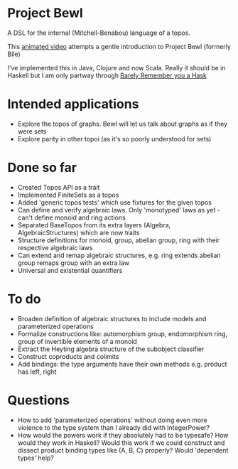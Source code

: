 # Project Bewl

A DSL for the internal (Mitchell-Benabou) language of a topos.

This [animated video](http://www.youtube.com/watch/?v=nUwjGBHXKYs) attempts a gentle introduction to Project Bewl (formerly Bile)

I've implemented this in Java, Clojure and now Scala. Really it should be in Haskell but I am only partway through
[Barely Remember you a Hask](http://learnyouahaskell.com)


# Intended applications

- Explore the topos of graphs. Bewl will let us talk about graphs as if they were sets
- Explore parity in other topoi (as it's so poorly understood for sets)

# Done so far

- Created Topos API as a trait
- Implemented FiniteSets as a topos
- Added 'generic topos tests' which use fixtures for the given topos
- Can define and verify algebraic laws. Only 'monotyped' laws as yet - can't define monoid and ring actions 
- Separated BaseTopos from its extra layers (Algebra, AlgebraicStructures) which are now traits
- Structure definitions for monoid, group, abelian group, ring with their respective algebraic laws
- Can extend and remap algebraic structures, e.g. ring extends abelian group remaps group with an extra law
- Universal and existential quantifiers

# To do

- Broaden definition of algebraic structures to include models and parameterized operations
- Formalize constructions like: automorphism group, endomorphism ring, group of invertible elements of a monoid
- Extract the Heyting algebra structure of the subobject classifier
- Construct coproducts and colimits
- Add bindings: the type arguments have their own methods e.g. product has left, right

# Questions

- How to add 'parameterized operations' without doing even more violence to the type system
 than I already did with IntegerPower?
- How would the powers work if they absolutely had to be typesafe? How would they work in Haskell? Would this
work if we could construct and dissect product binding types like (A, B, C) properly? Would 'dependent types' help?
